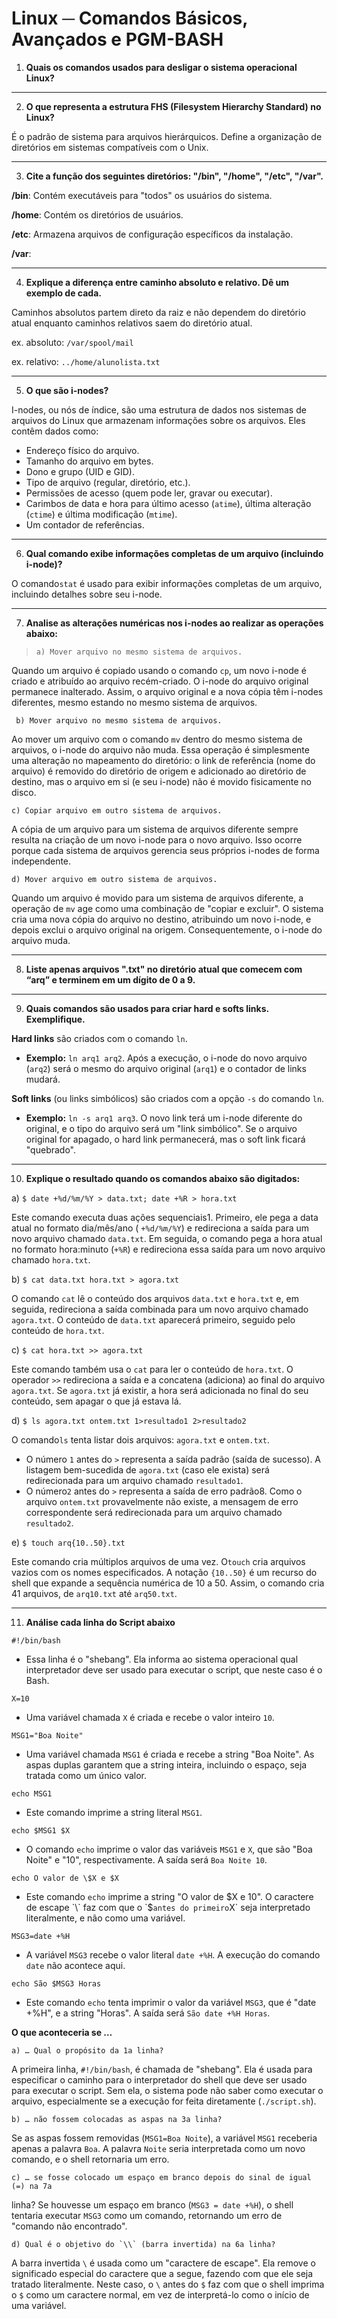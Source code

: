 # Linux ─ Comandos Básicos, Avançados e PGM-BASH

1. **Quais os comandos usados para desligar o sistema operacional Linux?**


---
2. **O que representa a estrutura FHS (Filesystem Hierarchy Standard) no Linux?**

É o padrão de sistema para arquivos hierárquicos. Define a organização de diretórios em sistemas compatíveis com o Unix.

---
3. **Cite a função dos seguintes diretórios: "/bin", "/home", "/etc", "/var".**

**/bin**: Contém executáveis para "todos" os usuários do sistema.

**/home**: Contém os diretórios de usuários.

**/etc**: Armazena arquivos de configuração específicos da instalação.

**/var**: 

---
4. **Explique a diferença entre caminho absoluto e relativo. Dê um exemplo de cada.**

Caminhos absolutos partem direto da raiz e não dependem do diretório atual enquanto caminhos relativos saem do diretório atual.

ex. absoluto: `/var/spool/mail`

ex. relativo: `../home/alunolista.txt`

---
5. **O que são i-nodes?**

I-nodes, ou nós de índice, são uma estrutura de dados nos sistemas de arquivos do Linux que armazenam informações sobre os arquivos. Eles contêm dados como:

- Endereço físico do arquivo.
- Tamanho do arquivo em bytes.
- Dono e grupo (UID e GID).
- Tipo de arquivo (regular, diretório, etc.).
- Permissões de acesso (quem pode ler, gravar ou executar).
- Carimbos de data e hora para último acesso (`atime`), última alteração (`ctime`) e última modificação (`mtime`).
- Um contador de referências.

---
6. **Qual comando exibe informações completas de um arquivo (incluindo i-node)?**

O comando`stat` é usado para exibir informações completas de um arquivo, incluindo detalhes sobre seu i-node.

---
7. **Analise as alterações numéricas nos i-nodes ao realizar as operações abaixo:**

>     a) Mover arquivo no mesmo sistema de arquivos.
Quando um arquivo é copiado usando o comando `cp`, um novo i-node é criado e atribuído ao arquivo recém-criado. O i-node do arquivo original permanece inalterado. Assim, o arquivo original e a nova cópia têm i-nodes diferentes, mesmo estando no mesmo sistema de arquivos.

     b) Mover arquivo no mesmo sistema de arquivos.
Ao mover um arquivo com o comando `mv` dentro do mesmo sistema de arquivos, o i-node do arquivo não muda. Essa operação é simplesmente uma alteração no mapeamento do diretório: o link de referência (nome do arquivo) é removido do diretório de origem e adicionado ao diretório de destino, mas o arquivo em si (e seu i-node) não é movido fisicamente no disco.

    c) Copiar arquivo em outro sistema de arquivos.
A cópia de um arquivo para um sistema de arquivos diferente sempre resulta na criação de um novo i-node para o novo arquivo. Isso ocorre porque cada sistema de arquivos gerencia seus próprios i-nodes de forma independente.

    d) Mover arquivo em outro sistema de arquivos.
Quando um arquivo é movido para um sistema de arquivos diferente, a operação de `mv` age como uma combinação de "copiar e excluir". O sistema cria uma nova cópia do arquivo no destino, atribuindo um novo i-node, e depois exclui o arquivo original na origem. Consequentemente, o i-node do arquivo muda.

---
8. **Liste apenas arquivos ".txt" no diretório atual que comecem com “arq” e terminem em um dígito de 0 a 9.**

---
9. **Quais comandos são usados para criar hard e softs links. Exemplifique.**  

**Hard links** são criados com o comando `ln`.

- **Exemplo:** `ln arq1 arq2`. Após a execução, o i-node do novo arquivo (`arq2`) será o mesmo do arquivo original (`arq1`) e o contador de links mudará. 

**Soft links** (ou links simbólicos) são criados com a opção `-s` do comando `ln`.

- **Exemplo:** `ln -s arq1 arq3`. O novo link terá um i-node diferente do original, e o tipo do arquivo será um "link simbólico". Se o arquivo original for apagado, o hard link permanecerá, mas o soft link ficará "quebrado".

---
10. **Explique o resultado quando os comandos abaixo são digitados:**

a) `$ date +%d/%m/%Y > data.txt; date +%R > hora.txt`

Este comando executa duas ações sequenciais1. Primeiro, ele pega a data atual no formato dia/mês/ano ( `+%d/%m/%Y`) e redireciona a saída para um novo arquivo chamado `data.txt`. Em seguida, o comando pega a hora atual no formato hora:minuto (`+%R`) e redireciona essa saída para um novo arquivo chamado `hora.txt`.

b) `$ cat data.txt hora.txt > agora.txt`

O comando `cat` lê o conteúdo dos arquivos `data.txt` e `hora.txt` e, em seguida, redireciona a saída combinada para um novo arquivo chamado `agora.txt`. O conteúdo de `data.txt` aparecerá primeiro, seguido pelo conteúdo de `hora.txt`.

c) `$ cat hora.txt >> agora.txt`

Este comando também usa o `cat` para ler o conteúdo de `hora.txt`. O operador `>>` redireciona a saída e a concatena (adiciona) ao final do arquivo `agora.txt`. Se `agora.txt` já existir, a hora será adicionada no final do seu conteúdo, sem apagar o que já estava lá.

d) `$ ls agora.txt ontem.txt 1>resultado1 2>resultado2`

O comando`ls` tenta listar dois arquivos: `agora.txt` e `ontem.txt`.

- O número `1` antes do `>` representa a saída padrão (saída de sucesso). A listagem bem-sucedida de `agora.txt` (caso ele exista) será redirecionada para um arquivo chamado `resultado1`.
- O número`2` antes do `>` representa a saída de erro padrão8. Como o arquivo `ontem.txt` provavelmente não existe, a mensagem de erro correspondente será redirecionada para um arquivo chamado `resultado2`.

e) `$ touch arq{10..50}.txt`

Este comando cria múltiplos arquivos de uma vez. O`touch` cria arquivos vazios com os nomes especificados. A notação `{10..50}` é um recurso do shell que expande a sequência numérica de 10 a 50. Assim, o comando cria 41 arquivos, de `arq10.txt` até `arq50.txt`.

---
11. **Análise cada linha do Script abaixo**

`#!/bin/bash`

- Essa linha é o "shebang". Ela informa ao sistema operacional qual interpretador deve ser usado para executar o script, que neste caso é o Bash.

`X=10`

- Uma variável chamada `X` é criada e recebe o valor inteiro `10`.

`MSG1="Boa Noite"`

- Uma variável chamada `MSG1` é criada e recebe a string "Boa Noite". As aspas duplas garantem que a string inteira, incluindo o espaço, seja tratada como um único valor.

`echo MSG1`

- Este comando imprime a string literal `MSG1`.

`echo $MSG1 $X`

- O comando `echo` imprime o valor das variáveis `MSG1` e `X`, que são "Boa Noite" e "10", respectivamente. A saída será `Boa Noite 10`.

`echo O valor de \$X e $X`

- Este comando `echo` imprime a string "O valor de $X e 10". O caractere de escape `\` faz com que o `$` antes do primeiro `X` seja interpretado literalmente, e não como uma variável.

`MSG3=date +%H`

- A variável `MSG3` recebe o valor literal `date +%H`. A execução do comando `date` não acontece aqui.

`echo São $MSG3 Horas`

- Este comando `echo` tenta imprimir o valor da variável `MSG3`, que é "date +%H", e a string "Horas". A saída será `São date +%H Horas`.


**O que aconteceria se …**   

    a) … Qual o propósito da 1a linha?
A primeira linha, `#!/bin/bash`, é chamada de "shebang". Ela é usada para especificar o caminho para o interpretador do shell que deve ser usado para executar o script. Sem ela, o sistema pode não saber como executar o arquivo, especialmente se a execução for feita diretamente (`./script.sh`).  

    b) … não fossem colocadas as aspas na 3a linha?
Se as aspas fossem removidas (`MSG1=Boa Noite`), a variável `MSG1` receberia apenas a palavra `Boa`. A palavra `Noite` seria interpretada como um novo comando, e o shell retornaria um erro.   

    c) … se fosse colocado um espaço em branco depois do sinal de igual (=) na 7a
linha?
Se houvesse um espaço em branco (`MSG3 = date +%H`), o shell tentaria executar `MSG3` como um comando, retornando um erro de "comando não encontrado".  

    d) Qual é o objetivo do `\\` (barra invertida) na 6a linha?
A barra invertida `\` é usada como um "caractere de escape". Ela remove o significado especial do caractere que a segue, fazendo com que ele seja tratado literalmente. Neste caso, o `\` antes do `$` faz com que o shell imprima o `$` como um caractere normal, em vez de interpretá-lo como o início de uma variável.
